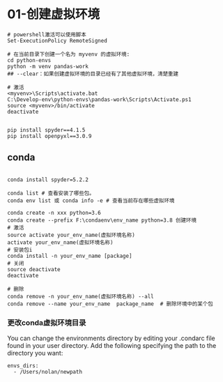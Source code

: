 # 01-创建虚拟环境

```shell
# powershell激活可以使用脚本
Set-ExecutionPolicy RemoteSigned

# 在当前目录下创建一个名为 myvenv 的虚拟环境:
cd python-envs
python -m venv pandas-work
## --clear：如果创建虚拟环境的目录已经有了其他虚拟环境，清楚重建

# 激活
<myvenv>\Scripts\activate.bat
C:\Develop-env\python-envs\pandas-work\Scripts\Activate.ps1
source <myvenv>/bin/activate
deactivate


pip install spyder==4.1.5
pip install openpyxl==3.0.9
```

## conda

```shell

conda install spyder=5.2.2

conda list # 查看安装了哪些包。
conda env list 或 conda info -e # 查看当前存在哪些虚拟环境

conda create -n xxx python=3.6
conda create --prefix F:\condaenv\env_name python=3.8 创建环境
# 激活
source activate your_env_name(虚拟环境名称)
activate your_env_name(虚拟环境名称)
# 安装包i
conda install -n your_env_name [package]
# 关闭
source deactivate
deactivate

# 删除
conda remove -n your_env_name(虚拟环境名称) --all
conda remove --name your_env_name  package_name  # 删除环境中的某个包
```

### 更改conda虚拟环境目录
You can change the environments directory by editing your .condarc file found in your user directory. Add the following specifying the path to the directory you want:

```
envs_dirs:
  - /Users/nolan/newpath
```